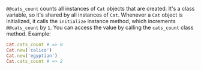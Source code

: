 `@@cats_count` counts all instances of `Cat` objects that are created. It's a class variable, so it's shared by all instances of `Cat`. Whenever a `Cat` object is initialized, it calls the `initialize` instance method, which increments `@@cats_count` by `1`. You can access the value by calling the `cats_count` class method. Example:
```ruby
Cat.cats_count # => 0
Cat.new('calico')
Cat.new('egyptian')
Cat.cats_count # => 2
```